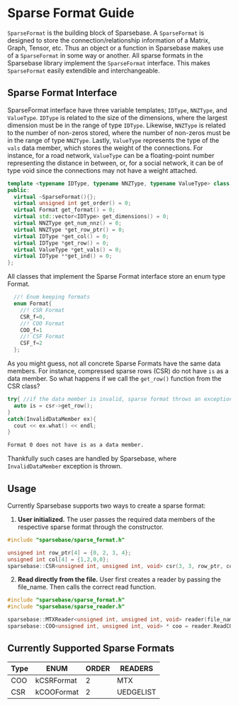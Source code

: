 # Sparse Format Guide

`SparseFormat` is the building block of Sparsebase. A `SparseFormat` is designed to store the connection/relationship information of a Matrix, Graph, Tensor, etc. Thus an object or a function in Sparsebase makes use of a `SparseFormat` in some way or another. All sparse formats in the Sparsebase library implement the `SparseFormat` interface. This makes `SparseFormat` easily extendible and interchangeable.

## Sparse Format Interface

SparseFormat interface have three variable templates; `IDType`, `NNZType`, and `ValueType`. `IDType` is related to the size of the dimensions, where the largest dimension must be in the range of type `IDType`. Likewise, `NNZType` is related to the number of non-zeros stored, where the number of non-zeros must be in the range of type `NNZType`. Lastly, `ValueType` represents the type of the `vals` data member, which stores the weight of the connections. For instance, for a road network, `ValueType` can be a floating-point number representing the distance in between, or, for a social network, it can be of type void since the connections may not have a weight attached. 

```cpp
template <typename IDType, typename NNZType, typename ValueType> class SparseFormat {
public:
  virtual ~SparseFormat(){};
  virtual unsigned int get_order() = 0;
  virtual Format get_format() = 0;
  virtual std::vector<IDType> get_dimensions() = 0;
  virtual NNZType get_num_nnz() = 0;
  virtual NNZType *get_row_ptr() = 0;
  virtual IDType *get_col() = 0;
  virtual IDType *get_row() = 0;
  virtual ValueType *get_vals() = 0;
  virtual IDType **get_ind() = 0;
};
```
All classes that implement the Sparse Format interface store an enum type Format.

```cpp
  //! Enum keeping formats  
  enum Format{
    //! CSR Format
    CSR_f=0, 
    //! COO Format
    COO_f=1 
    //! CSF Format
    CSF_f=2 
  };
```
As you might guess, not all concrete Sparse Formats have the same data members. For instance, compressed sparse rows (CSR) do not have `is` as a data member. So what happens if we call the `get_row()` function from the CSR class? 

```cpp
try{ //if the data member is invalid, sparse format throws an exception
  auto is = csr->get_row();
}
catch(InvalidDataMember ex){
  cout << ex.what() << endl;
}
```
```bash
Format 0 does not have is as a data member.
```
Thankfully such cases are handled by Sparsebase, where `InvalidDataMember` exception is thrown. 

## Usage

Currently Sparsebase supports two ways to create a sparse format:

1. **User initialized.** The user passes the required data members of the respective sparse format through the constructor.
```cpp
#include "sparsebase/sparse_format.h"

unsigned int row_ptr[4] = {0, 2, 3, 4};
unsigned int col[4] = {1,2,0,0};
sparsebase::CSR<unsigned int, unsigned int, void> csr(3, 3, row_ptr, col, nullptr);
```

2. **Read directly from the file.** User first creates a reader by passing the file_name. Then calls the correct read function.
```cpp
#include "sparsebase/sparse_format.h"
#include "sparsebase/sparse_reader.h"

sparsebase::MTXReader<unsigned int, unsigned int, void> reader(file_name);
sparsebase::COO<unsigned int, unsigned int, void> * coo = reader.ReadCOO();
```

## Currently Supported Sparse Formats

| Type | ENUM | ORDER | READERS
| --- | --- | --- | --- |
| COO | kCSRFormat | 2 | MTX |
| CSR | kCOOFormat | 2 | UEDGELIST |

